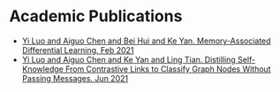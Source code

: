 # Academic Publications

* [Yi Luo and Aiguo Chen and Bei Hui and Ke Yan. Memory-Associated Differential Learning.   Feb 2021](https://github.com/cf020031308/mad-learning)
* [Yi Luo and Aiguo Chen and Ke Yan and Ling Tian. Distilling Self-Knowledge From Contrastive Links to Classify Graph Nodes Without Passing Messages.   Jun 2021](https://github.com/cf020031308/LinkDist)
